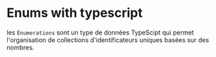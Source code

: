 # Enums with typescript

les ```Énumerations``` sont un type de données TypeScipt qui permet l'organisation de collections d'identificateurs uniques basées sur des nombres.